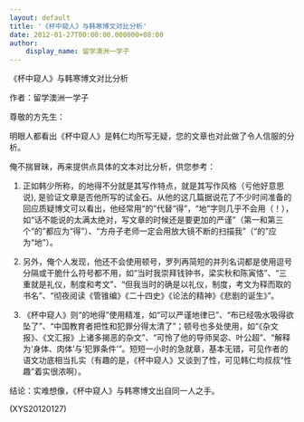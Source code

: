 ```yaml
---
layout: default
title: '《杯中窥人》与韩寒博文对比分析'
date: 2012-01-27T00:00:00.000000+08:00
author:
    display_name: 留学澳洲一学子
---
```


《杯中窥人》与韩寒博文对比分析

作者：留学澳洲一学子

尊敬的方先生：

明眼人都看出《杯中窥人》是韩仁均所写无疑，您的文章也对此做了令人信服的分析。

俺不揣冒昧，再来提供点具体的文本对比分析，供您参考：

1. 正如韩少所称，的地得不分就是其写作特点，就是其写作风格（亏他好意思说), 是验证文章是否他所写的试金石。从他的这几篇据说花了不少时间准备的回应质疑博文可以看出，他经常用“的”代替“得”，“地”字则几乎不会用（！），如“话不能说的太满太绝对，写文章的时候还是要更加的严谨”（第一和第三个“的”都应为“得”）、“方舟子老师一定会用放大镜不断的扫描我”（“的”应为“地”）。

2. 另外，俺个人发现，他还不会使用顿号，罗列再简短的并列名词都是使用逗号分隔或干脆什么符号都不用，如“当时我崇拜钱钟书，梁实秋和陈寅恪”、“三重就是礼仪，制度和考文”、“但我当时的确是以礼仪，制度，考文为释而取的书名”、“彻夜阅读《管锥编》《二十四史》《论法的精神》《悲剧的诞生》”。

3.  《杯中窥人》则“的地得”使用精准，如“可以严谨地律已”、“布已经吸水吸得欲坠了”、“中国教育者把性和犯罪分得太清了”；顿号也多处使用，如“《杂文报》、《文汇报》上诸多揭恶的杂文”、“可怜了他的导师吴宓、叶公超”、“解释为‘身体、肉体’与‘犯罪条件’”。短短一小时的急就章，基本无错，可见作者的语文功底相当扎实（有趣的是，《杯中窥人》又谈到了性，可见韩仁均叔叔“性趣”着实很浓啊）。

结论：实难想像，《杯中窥人》与韩寒博文出自同一人之手。

(XYS20120127)

